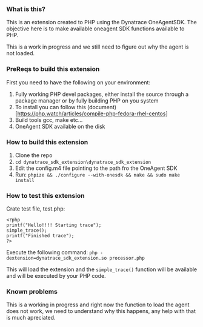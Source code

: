 ### What is this?

This is an extension created to PHP using the Dynatrace OneAgentSDK. The objective here is to make available oneagent SDK functions available to PHP.

This is a work in progress and we still need to figure out why the agent is not loaded.

### PreReqs to build this extension

First you need to have the following on your environment:

1. Fully working PHP devel packages, either install the source through a package manager or by fully building PHP on you system
  1. To install you can follow this (document)[https://php.watch/articles/compile-php-fedora-rhel-centos]
2. Build tools gcc, make etc...
3. OneAgent SDK available on the disk

### How to build this extension

1. Clone the repo
2. ```cd dynatrace_sdk_extension\dynatrace_sdk_extension```
3. Edit the config.m4 file pointing to the path fro the OneAgent SDK
4. Run: ```phpize && ./configure --with-onesdk && make && sudo make install```

### How to test this extension

Crate test file, test.php:

```
<?php
printf("Hello!!!! Starting trace");
simple_trace();
printf("Finished trace");
?>
```

Execute the following command: ```php -dextension=dynatrace_sdk_extension.so processor.php```

This will load the extension and the ```simple_trace()``` function will be available and will be executed by your PHP code.

### Known problems

This is a working in progress and right now the function to load the agent does not work, we need to understand why this happens, any help with that is much apreciated.